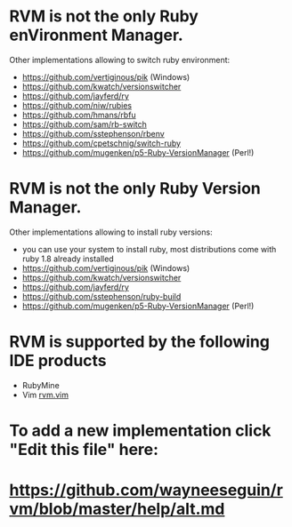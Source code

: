 # RVM is not the only Ruby enVironment Manager.

Other implementations allowing to switch ruby environment:

- https://github.com/vertiginous/pik (Windows)
- https://github.com/kwatch/versionswitcher
- https://github.com/jayferd/ry
- https://github.com/niw/rubies
- https://github.com/hmans/rbfu
- https://github.com/sam/rb-switch
- https://github.com/sstephenson/rbenv
- https://github.com/cpetschnig/switch-ruby
- https://github.com/mugenken/p5-Ruby-VersionManager (Perl!)


# RVM is not the only Ruby Version Manager.

Other implementations allowing to install ruby versions:

- you can use your system to install ruby,
  most distributions come with ruby 1.8 already installed
- https://github.com/vertiginous/pik (Windows)
- https://github.com/kwatch/versionswitcher
- https://github.com/jayferd/ry
- https://github.com/sstephenson/ruby-build
- https://github.com/mugenken/p5-Ruby-VersionManager (Perl!)

# RVM is supported by the following IDE products

- RubyMine
- Vim [rvm.vim][rvm.vim-github]


# To add a new implementation click "Edit this file" here:
# https://github.com/wayneeseguin/rvm/blob/master/help/alt.md

[rvm.vim-github]: https://github.com/tpope/vim-rvm
